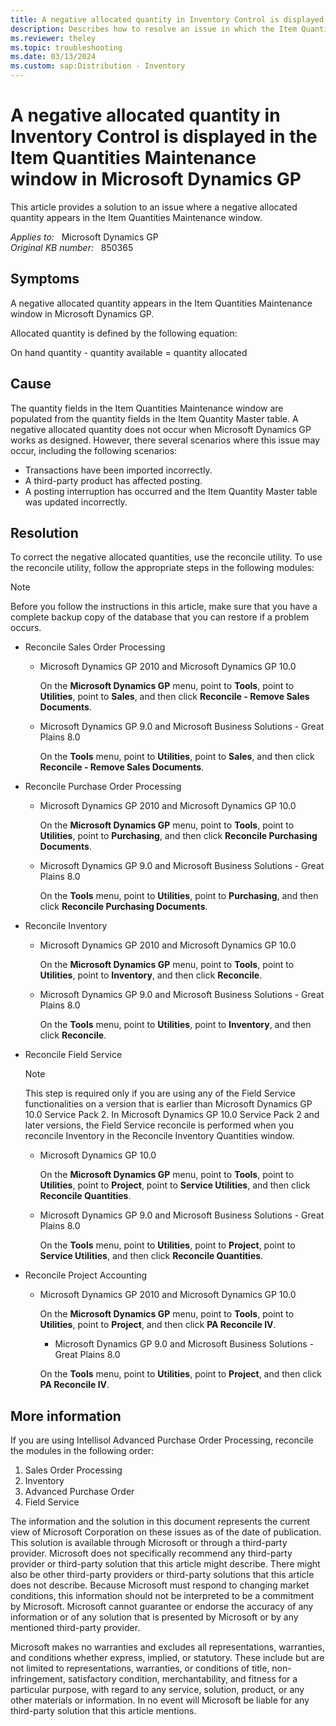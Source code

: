 ```yaml
---
title: A negative allocated quantity in Inventory Control is displayed in the Item Quantities Maintenance window in Microsoft Dynamics GP
description: Describes how to resolve an issue in which the Item Quantities Maintenance window displays a negative allocated quantity.
ms.reviewer: theley
ms.topic: troubleshooting
ms.date: 03/13/2024
ms.custom: sap:Distribution - Inventory
---
```

# A negative allocated quantity in Inventory Control is displayed in the Item Quantities Maintenance window in Microsoft Dynamics GP

This article provides a solution to an issue where a negative allocated quantity appears in the Item Quantities Maintenance window.

_Applies to:_ &nbsp; Microsoft Dynamics GP  
_Original KB number:_ &nbsp; 850365

## Symptoms

A negative allocated quantity appears in the Item Quantities Maintenance window in Microsoft Dynamics GP.

Allocated quantity is defined by the following equation:

On hand quantity - quantity available = quantity allocated

## Cause

The quantity fields in the Item Quantities Maintenance window are populated from the quantity fields in the Item Quantity Master table. A negative allocated quantity does not occur when Microsoft Dynamics GP works as designed. However, there several scenarios where this issue may occur, including the following scenarios:

- Transactions have been imported incorrectly.
- A third-party product has affected posting.
- A posting interruption has occurred and the Item Quantity Master table was updated incorrectly.

## Resolution

To correct the negative allocated quantities, use the reconcile utility. To use the reconcile utility, follow the appropriate steps in the following modules:

> [!NOTE]
> Before you follow the instructions in this article, make sure that you have a complete backup copy of the database that you can restore if a problem occurs.

- Reconcile Sales Order Processing
  - Microsoft Dynamics GP 2010 and Microsoft Dynamics GP 10.0

    On the **Microsoft Dynamics GP** menu, point to **Tools**, point to **Utilities**, point to **Sales**, and then click **Reconcile - Remove Sales Documents**.
  - Microsoft Dynamics GP 9.0 and Microsoft Business Solutions - Great Plains 8.0

    On the **Tools** menu, point to **Utilities**, point to **Sales**, and then click **Reconcile - Remove Sales Documents**.

- Reconcile Purchase Order Processing
  - Microsoft Dynamics GP 2010 and Microsoft Dynamics GP 10.0

    On the **Microsoft Dynamics GP** menu, point to **Tools**, point to **Utilities**, point to **Purchasing**, and then click **Reconcile Purchasing Documents**.
  - Microsoft Dynamics GP 9.0 and Microsoft Business Solutions - Great Plains 8.0

    On the **Tools** menu, point to **Utilities**, point to **Purchasing**, and then click **Reconcile Purchasing Documents**.

- Reconcile Inventory
  - Microsoft Dynamics GP 2010 and Microsoft Dynamics GP 10.0

    On the **Microsoft Dynamics GP** menu, point to **Tools**, point to **Utilities**, point to **Inventory**, and then click **Reconcile**.
  - Microsoft Dynamics GP 9.0 and Microsoft Business Solutions - Great Plains 8.0

    On the **Tools** menu, point to **Utilities**, point to **Inventory**, and then click **Reconcile**.

- Reconcile Field Service

    > [!NOTE]
    > This step is required only if you are using any of the Field Service functionalities on a version that is earlier than Microsoft Dynamics GP 10.0 Service Pack 2. In Microsoft Dynamics GP 10.0 Service Pack 2 and later versions, the Field Service reconcile is performed when you reconcile Inventory in the Reconcile Inventory Quantities window.
  - Microsoft Dynamics GP 10.0

    On the **Microsoft Dynamics GP** menu, point to **Tools**, point to **Utilities**, point to **Project**, point to **Service Utilities**, and then click **Reconcile Quantities**.
  - Microsoft Dynamics GP 9.0 and Microsoft Business Solutions - Great Plains 8.0

    On the **Tools** menu, point to **Utilities**, point to **Project**, point to **Service Utilities**, and then click **Reconcile Quantities**.

- Reconcile Project Accounting
  - Microsoft Dynamics GP 2010 and Microsoft Dynamics GP 10.0

    On the **Microsoft Dynamics GP** menu, point to **Tools**, point to **Utilities**, point to **Project**, and then click **PA Reconcile IV**.

    - Microsoft Dynamics GP 9.0 and Microsoft Business Solutions - Great Plains 8.0

    On the **Tools** menu, point to **Utilities**, point to **Project**, and then click **PA Reconcile IV**.

## More information

If you are using Intellisol Advanced Purchase Order Processing, reconcile the modules in the following order:

1. Sales Order Processing
2. Inventory
3. Advanced Purchase Order
4. Field Service

The information and the solution in this document represents the current view of Microsoft Corporation on these issues as of the date of publication. This solution is available through Microsoft or through a third-party provider. Microsoft does not specifically recommend any third-party provider or third-party solution that this article might describe. There might also be other third-party providers or third-party solutions that this article does not describe. Because Microsoft must respond to changing market conditions, this information should not be interpreted to be a commitment by Microsoft. Microsoft cannot guarantee or endorse the accuracy of any information or of any solution that is presented by Microsoft or by any mentioned third-party provider.

Microsoft makes no warranties and excludes all representations, warranties, and conditions whether express, implied, or statutory. These include but are not limited to representations, warranties, or conditions of title, non-infringement, satisfactory condition, merchantability, and fitness for a particular purpose, with regard to any service, solution, product, or any other materials or information. In no event will Microsoft be liable for any third-party solution that this article mentions.
